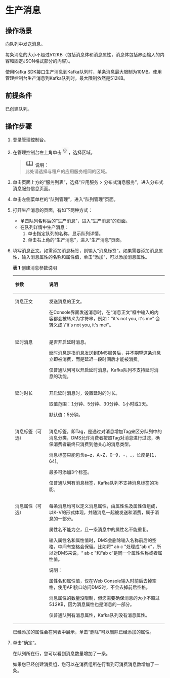 # 生产消息<a name="zh-cn_topic_0080185214"></a>

## 操作场景<a name="section31665688"></a>

向队列中发送消息。

每条消息的大小不超过512KB（包括消息体和消息属性，消息体包括界面输入的内容和固定JSON格式部分的内容）。

使用Kafka SDK接口生产消息到Kafka队列时，单条消息最大限制为10MB。使用管理控制台生产消息到Kafka队列时，最大限制依然是512KB。

## 前提条件<a name="section16555740"></a>

已创建队列。

## 操作步骤<a name="section0152726182917"></a>

1.  登录管理控制台。
2.  在管理控制台左上角单击![](figures/icon-region.png)，选择区域。

    >![](public_sys-resources/icon-note.gif) **说明：**   
    >此处请选择与租户的应用服务相同的区域。  

3.  单击页面上方的“服务列表”，选择“应用服务 \> 分布式消息服务”，进入分布式消息服务信息页面。
4.  单击左侧菜单栏的“队列管理”，进入“队列管理”页面。
5.  打开生产消息的页面，有如下两种方式：
    -   单击队列名称后的“生产消息”，进入“生产消息”的页面。
    -   在队列详情中生产消息：
        1.  单击指定队列的名称，显示队列详情。
        2.  单击右上角的“生产消息”，进入“生产消息”页面。


6.  填写消息正文。如需添加消息标签，则输入“消息标签”。如果需要添加消息属性，输入消息属性的名称和属性值，单击“添加”，可以添加消息属性。

    **表 1**  创建消息参数说明

    <a name="table9868824195830"></a>
    <table><thead align="left"><tr id="row6064333195830"><th class="cellrowborder" valign="top" width="22.37%" id="mcps1.2.3.1.1"><p id="p58822814195830"><a name="p58822814195830"></a><a name="p58822814195830"></a>参数</p>
    </th>
    <th class="cellrowborder" valign="top" width="77.63%" id="mcps1.2.3.1.2"><p id="p67027522195830"><a name="p67027522195830"></a><a name="p67027522195830"></a>说明</p>
    </th>
    </tr>
    </thead>
    <tbody><tr id="row66376790195830"><td class="cellrowborder" valign="top" width="22.37%" headers="mcps1.2.3.1.1 "><p id="p7810911195830"><a name="p7810911195830"></a><a name="p7810911195830"></a>消息正文</p>
    </td>
    <td class="cellrowborder" valign="top" width="77.63%" headers="mcps1.2.3.1.2 "><p id="p28704089195830"><a name="p28704089195830"></a><a name="p28704089195830"></a>发送消息的正文。</p>
    <p id="p1887110705915"><a name="p1887110705915"></a><a name="p1887110705915"></a>在Console界面发送消息时，在“消息正文”框中输入的内容都会被转义为字符串，例如："it's not you, it's me" 会转义成 \"it's not you, it's me\"。</p>
    </td>
    </tr>
    <tr id="row195653215552"><td class="cellrowborder" valign="top" width="22.37%" headers="mcps1.2.3.1.1 "><p id="p14581732115510"><a name="p14581732115510"></a><a name="p14581732115510"></a>延时消息</p>
    </td>
    <td class="cellrowborder" valign="top" width="77.63%" headers="mcps1.2.3.1.2 "><p id="p1058732175513"><a name="p1058732175513"></a><a name="p1058732175513"></a>是否开启延时消息。</p>
    <p id="p24980218579"><a name="p24980218579"></a><a name="p24980218579"></a>延时消息是指消息发送到DMS服务后，并不期望这条消息立即被消费，而是延迟一段时间后才能被消费。</p>
    <p id="p1427045155920"><a name="p1427045155920"></a><a name="p1427045155920"></a>仅普通队列可以开启延时消息，Kafka队列不支持延时消息的功能。</p>
    </td>
    </tr>
    <tr id="row810084212011"><td class="cellrowborder" valign="top" width="22.37%" headers="mcps1.2.3.1.1 "><p id="p2010017423016"><a name="p2010017423016"></a><a name="p2010017423016"></a>延时时长</p>
    </td>
    <td class="cellrowborder" valign="top" width="77.63%" headers="mcps1.2.3.1.2 "><p id="p01001242502"><a name="p01001242502"></a><a name="p01001242502"></a>开启延时消息时，设置延时的时长。</p>
    <p id="p35978977203121"><a name="p35978977203121"></a><a name="p35978977203121"></a>取值范围：1分钟、5分钟、30分钟、1小时或1天。</p>
    <p id="p977725918274"><a name="p977725918274"></a><a name="p977725918274"></a>默认值：5分钟。</p>
    </td>
    </tr>
    <tr id="row165141951502"><td class="cellrowborder" valign="top" width="22.37%" headers="mcps1.2.3.1.1 "><p id="p1515105110017"><a name="p1515105110017"></a><a name="p1515105110017"></a>消息标签（可选）</p>
    </td>
    <td class="cellrowborder" valign="top" width="77.63%" headers="mcps1.2.3.1.2 "><p id="p257712141219"><a name="p257712141219"></a><a name="p257712141219"></a>消息标签，即Tag，是通过对消息增加Tag来区分队列中的消息分类，DMS允许消费者按照Tag对消息进行过滤，确保消费者最终只消费到他关心的消息类型。</p>
    <p id="p185771914217"><a name="p185771914217"></a><a name="p185771914217"></a>消息标签只能包含a~z，A~Z，0-9，-，_，长度是[1，64]。</p>
    <p id="p7790737655"><a name="p7790737655"></a><a name="p7790737655"></a>最多可添加3个标签。</p>
    <p id="p172191220142212"><a name="p172191220142212"></a><a name="p172191220142212"></a>仅普通队列有消息标签，Kafka队列不支持消息标签的功能。</p>
    </td>
    </tr>
    <tr id="row57010216195830"><td class="cellrowborder" valign="top" width="22.37%" headers="mcps1.2.3.1.1 "><p id="p54424782195830"><a name="p54424782195830"></a><a name="p54424782195830"></a>消息属性（可选）</p>
    </td>
    <td class="cellrowborder" valign="top" width="77.63%" headers="mcps1.2.3.1.2 "><p id="p3821334318"><a name="p3821334318"></a><a name="p3821334318"></a>每条消息均可以定义消息属性，由属性名及属性值组成，以K-V的形式体现，并随消息一起被发送和消费，属于消息的一部分。</p>
    <p id="p15839125192016"><a name="p15839125192016"></a><a name="p15839125192016"></a>属性名不能为空，且一条消息中的属性名不能重复。</p>
    <p id="p587323983813"><a name="p587323983813"></a><a name="p587323983813"></a>输入属性名和属性值时，DMS会删除输入名称前后的空格，中间有空格会保留。比如将“   ab c   ”处理成“ab c”，所以对DMS来说，“   ab c   ”和“ab c”是同一个属性名称或者属性值。</p>
    <div class="note" id="note27751511123111"><a name="note27751511123111"></a><a name="note27751511123111"></a><span class="notetitle"> 说明： </span><div class="notebody"><p id="p7776181118317"><a name="p7776181118317"></a><a name="p7776181118317"></a>属性名和属性值，仅在Web Console输入时前后去掉空格，使用API接口访问DMS时，不会去掉前后空格。</p>
    </div></div>
    <p id="p5442945172011"><a name="p5442945172011"></a><a name="p5442945172011"></a>消息属性的数量没限制，但您需要确保消息的大小不超过512KB，因为消息属性也是消息的一部分。</p>
    <p id="p2900171304519"><a name="p2900171304519"></a><a name="p2900171304519"></a>仅普通队列有消息属性，Kafka队列没有消息属性。</p>
    </td>
    </tr>
    </tbody>
    </table>

    已经添加的属性会在列表中展示，单击“删除”可以删除已经添加的属性。

7.  单击“确定”。

    在队列所在行，您可以看到消息数量增加了一条。

    如果您已经创建消费组，您可以在消费组所在行看到可消费消息数增加了一条。



